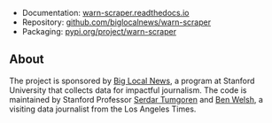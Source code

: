 - Documentation: [warn-scraper.readthedocs.io](https://warn-scraper.readthedocs.io)
- Repository: [github.com/biglocalnews/warn-scraper](https://github.com/biglocalnews/warn-scraper)
- Packaging: [pypi.org/project/warn-scraper](https://pypi.org/project/warn-scraper/)

## About

The project is sponsored by [Big Local News](https://biglocalnews.org/#/about), a program at Stanford University that collects data for impactful journalism. The code is maintained by Stanford Professor [Serdar Tumgoren](https://comm.stanford.edu/faculty-tumgoren/) and [Ben Welsh](https://palewi.re/who-is-ben-welsh/), a visiting data journalist from the Los Angeles Times.
